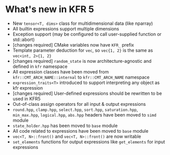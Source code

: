 # What's new in KFR 5

* New `tensor<T, dims>` class for multidimensional data (like nparray)
* All builtin expressions support multiple dimensions
* Exception support (may be configured to call user-supplied function or std::abort)
* [changes required] CMake variables now have `KFR_` prefix
* Template parameter deduction for `vec`, so `vec{1, 2}` is the same as `vec<int, 2>{1, 2}`
* [changes required] `random_state` is now architecture-agnostic and defined in `kfr` namespace
* All expression classes have been moved from `kfr::CMT_ARCH_NAME::internal` to `kfr::CMT_ARCH_NAME` namespace
* `expression_traits<T>` introduced to support interpreting any object as kfr expression
* [changes required] User-defined expressions should be rewritten to be used in KFR5
* Out-of-class assign operators for all input & output expressions
* `round.hpp`, `clamp.hpp`, `select.hpp`, `sort.hpp`, `saturation.hpp`, `min_max.hpp`, `logical.hpp`, `abs.hpp` headers have been moved to `simd` module
* `state_holder.hpp` has been moved to `base` module
* All code related to expressions have been moved to `base` module
* `vec<T, N>::front()` and `vec<T, N>::front()` are now writable
* `set_elements` functions for output expressions like `get_elements` for input expressions
